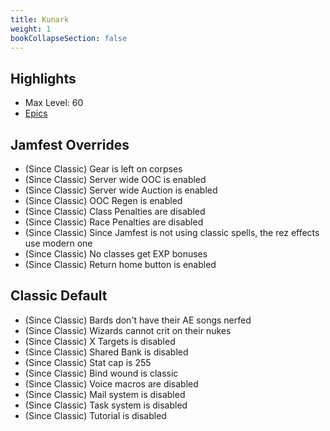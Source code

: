 ```yaml
---
title: Kunark
weight: 1
bookCollapseSection: false
---
```


## Highlights

- Max Level: 60
- [Epics](epics)

## Jamfest Overrides

- (Since Classic) Gear is left on corpses
- (Since Classic) Server wide OOC is enabled
- (Since Classic) Server wide Auction is enabled
- (Since Classic) OOC Regen is enabled
- (Since Classic) Class Penalties are disabled
- (Since Classic) Race Penalties are disabled
- (Since Classic) Since Jamfest is not using classic spells, the rez effects use modern one
- (Since Classic) No classes get EXP bonuses
- (Since Classic) Return home button is enabled

## Classic Default

- (Since Classic) Bards don't have their AE songs nerfed
- (Since Classic) Wizards cannot crit on their nukes
- (Since Classic) X Targets is disabled
- (Since Classic) Shared Bank is disabled
- (Since Classic) Stat cap is 255
- (Since Classic) Bind wound is classic
- (Since Classic) Voice macros are disabled
- (Since Classic) Mail system is disabled
- (Since Classic) Task system is disabled
- (Since Classic) Tutorial is disabled